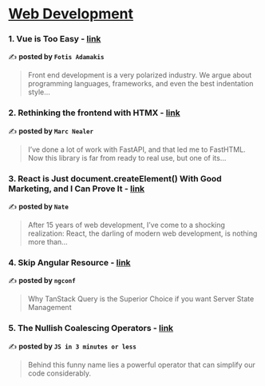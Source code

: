 
<h1><a href=https://medium.com/tag/web-development/recommended target="_blank" rel="noopener noreferrer">Web Development</a></h1>
<h3>1. Vue is Too Easy - <a href="https://medium.com/@fadamakis/vue-is-too-easy-3d4ecca5e454" target="_blank" rel="noopener noreferrer">link</a></h3>

✍️ **posted by `Fotis Adamakis`**

<blockquote>Front end development is a very polarized industry. We argue about programming languages, frameworks, and even the best indentation style…</blockquote>

<h3>2. Rethinking the frontend with HTMX - <a href="https://medium.com/@marcnealer/rethinking-the-frontend-with-htmx-780045980352" target="_blank" rel="noopener noreferrer">link</a></h3>

✍️ **posted by `Marc Nealer`**

<blockquote>I’ve done a lot of work with FastAPI, and that led me to FastHTML. Now this library is far from ready to real use, but one of its…</blockquote>

<h3>3. React is Just document.createElement() With Good Marketing, and I Can Prove It - <a href="https://medium.com/@nate_78635/react-is-just-document-createelement-with-good-marketing-and-i-can-prove-it-7883b53a9063" target="_blank" rel="noopener noreferrer">link</a></h3>

✍️ **posted by `Nate`**

<blockquote>After 15 years of web development, I’ve come to a shocking realization: React, the darling of modern web development, is nothing more than…</blockquote>

<h3>4. Skip Angular Resource - <a href="https://medium.com/ngconf/skip-angular-resource-ff3441e8b2ba" target="_blank" rel="noopener noreferrer">link</a></h3>

✍️ **posted by `ngconf`**

<blockquote>Why TanStack Query is the Superior Choice if you want Server State Management</blockquote>

<h3>5. The Nullish Coalescing Operators - <a href="https://medium.com/js-in-3-minutes-or-less/the-nullish-coalescing-operators-007b3aca12a2" target="_blank" rel="noopener noreferrer">link</a></h3>

✍️ **posted by `JS in 3 minutes or less`**

<blockquote>Behind this funny name lies a powerful operator that can simplify our code considerably.</blockquote>

